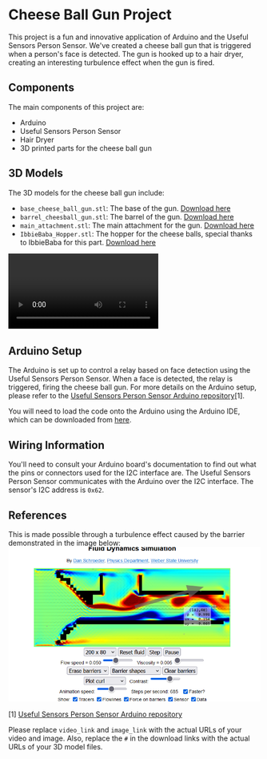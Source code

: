 # Cheese Ball Gun Project

This project is a fun and innovative application of Arduino and the Useful Sensors Person Sensor. We've created a cheese ball gun that is triggered when a person's face is detected. The gun is hooked up to a hair dryer, creating an interesting turbulence effect when the gun is fired.

## Components

The main components of this project are:

- Arduino
- Useful Sensors Person Sensor
- Hair Dryer
- 3D printed parts for the cheese ball gun

## 3D Models

The 3D models for the cheese ball gun include:

- `base_cheese_ball_gun.stl`: The base of the gun. [Download here](#)
- `barrel_cheesball_gun.stl`: The barrel of the gun. [Download here](#)
- `main_attachment.stl`: The main attachment for the gun. [Download here](#)
- `IbbieBaba_Hopper.stl`: The hopper for the cheese balls, special thanks to IbbieBaba for this part. [Download here](#)

![chamber](camber.mp4)

## Arduino Setup

The Arduino is set up to control a relay based on face detection using the Useful Sensors Person Sensor. When a face is detected, the relay is triggered, firing the cheese ball gun. For more details on the Arduino setup, please refer to the [Useful Sensors Person Sensor Arduino repository](https://github.com/usefulsensors/person_sensor_arduino)[1].

You will need to load the code onto the Arduino using the Arduino IDE, which can be downloaded from [here](https://www.arduino.cc/en/software).

## Wiring Information

You'll need to consult your Arduino board's documentation to find out what the pins or connectors used for the I2C interface are. The Useful Sensors Person Sensor communicates with the Arduino over the I2C interface. The sensor's I2C address is `0x62`.

## References

This is made possible through a turbulence effect caused by the barrier demonstrated in the image below:
![turbulence](turbulence.png)

[1] [Useful Sensors Person Sensor Arduino repository](https://github.com/usefulsensors/person_sensor_arduino)

Please replace `video_link` and `image_link` with the actual URLs of your video and image. Also, replace the `#` in the download links with the actual URLs of your 3D model files.
